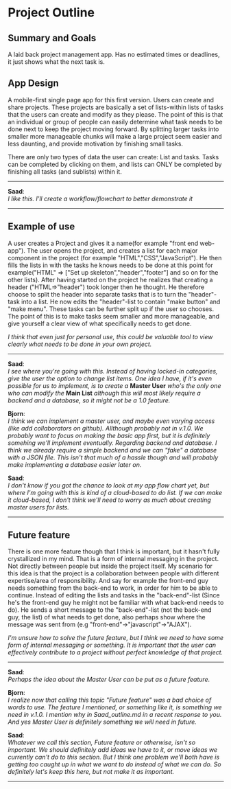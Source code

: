 # Project Outline


## Summary and Goals
A laid back project management app. Has no estimated times or deadlines, it just shows what the next task is.

## App Design
A mobile-first single page app for this first version. Users can create and share projects. These projects are basically a set of lists-within lists of tasks that the users can create and modify as they please. The point of this is that an individual or group of people can easily determine what task needs to be done next to keep the project moving forward. By splitting larger tasks into smaller more manageable chunks will make a large project seem easier and less daunting, and provide motivation by finishing small tasks.

There are only two types of data the user can create: List and tasks.
Tasks can be completed by clicking on them, and lists can ONLY be completed by finishing all tasks (and sublists) within it.

---

**Saad**:  
*I like this. I'll create a workflow/flowchart to better demonstrate it*

---


## Example of use
A user creates a Project and gives it a name(for example "front end web-app"). The user opens the project, and creates a list for each major component in the project (for example "HTML","CSS","JavaScript"). He then fills the lists in with the tasks he knows needs to be done at this point for example("HTML" => ["Set up skeleton","header","footer"] and so on for the other lists). After having started on the project he realizes that creating a header ("HTML=>"header") took longer then he thought. He therefore choose to split the header into separate tasks that is to turn the "header"-task into a list. He now edits the "header"-list to contain "make button" and "make menu". These tasks can be further split up if the user so chooses. The point of this is to make tasks seem smaller and more manageable, and give yourself a clear view of what specifically needs to get done.

*I think that even just for personal use, this could be valuable tool to view clearly what needs to be done in your own project.*

--- 

**Saad**:  
*I see where you're going with this. Instead of having locked-in categories, give the user the option to change list items. One idea I have, if it's even possible for us to implement, is to create a* **Master User** *who's the only one who can modify the* **Main List** *although this will most likely require a backend and a database, so it might not be a 1.0 feature.*

**Bjorn**:  
*I think we can implement a master user, and maybe even varying access (like add collaborators on github). Allthough probably not in v.1.0. We probably want to focus on making the basic app first, but it is definitely somehing we'll implement eventually. Regarding backend and database. I think we already require a simple backend and we can "fake" a database with a JSON file. This isn't that much of a hassle though and will probably make implementing a database easier later on.*

**Saad**:  
*I don't know if you got the chance to look at my app flow chart yet, but where I'm going with this is kind of a cloud-based to do list. If we can make it cloud-based, I don't think we'll need to worry as much about creating master users for lists.*

---

## Future feature
There is one more feature though that I think is important, but it hasn't fully crystallized in my mind. That is a form of internal messaging in the project. Not directly between people but inside the project itself. My scenario for this idea is that the project is a collaboration between people with different expertise/area of responsibility. And say for example the front-end guy needs something from the back-end to work, in order for him to be able to continue. Instead of editing the lists and tasks in the "back-end"-list (Since he's the front-end guy he might not be familiar with what back-end needs to do). He sends a short message to the "back-end"-list (not the back-end guy, the list) of what needs to get done, also perhaps show where the message was sent from (e.g "front-end"->"javascript"->"AJAX").

*I'm unsure how to solve the future feature, but I think we need to have some form of internal messaging or something. It is important that the user can effectively contribute to a project without perfect knowledge of that project.*

---

**Saad**:  
*Perhaps the idea about the Master User can be put as a future feature.*

**Bjorn**:  
*I realize now that calling this topic "Future feature" was a bad choice of words to use. The feature I mentioned, or something like it, is something we need in v.1.0. I mention why in Saad_outline.md in a recent response to you. And yes Master User is definitely something we will need in future.*

**Saad**:  
*Whatever we call this section, Future feature or otherwise, isn't so important. We should definitely add ideas we have to it, or move ideas we currently can't do to this section. But I think one problem we'll both have is getting too caught up in what we want to do instead of what we can do. So definitely let's keep this here, but not make it as important.*

---
